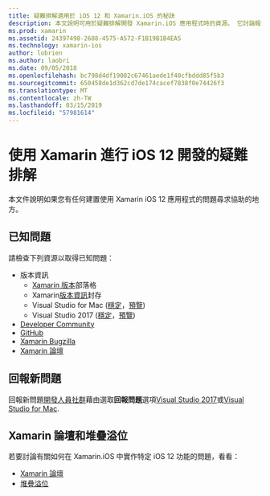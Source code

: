 ```yaml
---
title: 疑難排解適用於 iOS 12 和 Xamarin.iOS 的秘訣
description: 本文說明可用於疑難排解開發 Xamarin.iOS 應用程式時的資源。 它討論報告新問題，以及其他疑難排解資源的已知的問題。
ms.prod: xamarin
ms.assetid: 24397498-2688-4575-A572-F1B19B1B4EA5
ms.technology: xamarin-ios
author: lobrien
ms.author: laobri
ms.date: 09/05/2018
ms.openlocfilehash: bc798d4df19082c67461aede1f40cfbddd85f5b3
ms.sourcegitcommit: 650458de1d362cd7de174cacef7838f0e74426f3
ms.translationtype: MT
ms.contentlocale: zh-TW
ms.lasthandoff: 03/15/2019
ms.locfileid: "57981614"
---
```

# <a name="troubleshooting-ios-12-development-with-xamarin"></a>使用 Xamarin 進行 iOS 12 開發的疑難排解

本文件說明如果您有任何建置使用 Xamarin iOS 12 應用程式的問題尋求協助的地方。

## <a name="known-issues"></a>已知問題

請檢查下列資源以取得已知問題：

- 版本資訊
    - [Xamarin 版本](http://releases.xamarin.com/)部落格
    - Xamarin[版本資訊](https://docs.microsoft.com/xamarin/ios/release-notes/)封存
    - Visual Studio for Mac ([穩定](https://docs.microsoft.com/visualstudio/releasenotes/vs2017-mac-relnotes)，[預覽](https://docs.microsoft.com/visualstudio/releasenotes/vs2017-mac-preview-relnotes))
    - Visual Studio 2017 ([穩定](https://docs.microsoft.com/visualstudio/releasenotes/vs2017-relnotes)，[預覽](https://docs.microsoft.com/visualstudio/releasenotes/vs2017-preview-relnotes))
- [Developer Community](https://developercommunity.visualstudio.com/search.html)
- [GitHub](https://github.com/xamarin/xamarin-macios/issues)
- [Xamarin Bugzilla](https://bugzilla.xamarin.com/query.cgi?product=iOS)
- [Xamarin 論壇](https://forums.xamarin.com/categories/ios)

## <a name="report-a-new-issue"></a>回報新問題

回報新問題[開發人員社群](https://developercommunity.visualstudio.com/spaces/8/index.html)藉由選取**回報問題**選項[Visual Studio 2017](https://docs.microsoft.com/visualstudio/ide/how-to-report-a-problem-with-visual-studio-2017)或[Visual Studio for Mac](https://docs.microsoft.com/visualstudio/mac/report-a-problem).

## <a name="xamarin-forums-and-stack-overflow"></a>Xamarin 論壇和堆疊溢位

若要討論有關如何在 Xamarin.iOS 中實作特定 iOS 12 功能的問題，看看：

- [Xamarin 論壇](http://forums.xamarin.com/categories/ios)
- [堆疊溢位](https://stackoverflow.com/search?tab=newest&q=xamarin)
